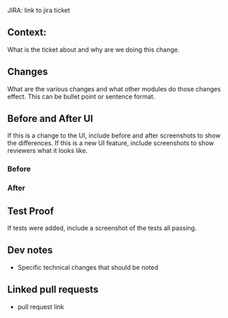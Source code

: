 JIRA: link to jira ticket

## Context:
What is the ticket about and why are we doing this change.

## Changes
What are the various changes and what other modules do those changes effect.
This can be bullet point or sentence format.

## Before and After UI
If this is a change to the UI, include before and after screenshots to show the differences.
If this is a new UI feature, include screenshots to show reviewers what it looks like. 

### Before

### After

## Test Proof
If tests were added, include a screenshot of the tests all passing.

## Dev notes
- Specific technical changes that should be noted

## Linked pull requests
- pull request link
